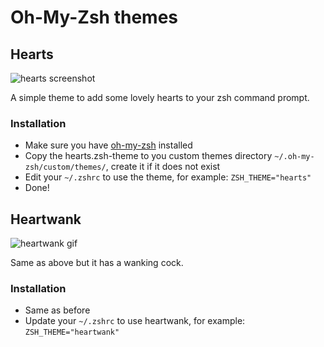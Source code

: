 # Oh-My-Zsh themes

## Hearts

![hearts screenshot](http://i.imgur.com/98KdfUe.png)

A simple theme to add some lovely hearts to your zsh command prompt.

### Installation

* Make sure you have [oh-my-zsh](https://github.com/robbyrussell/oh-my-zsh) installed
* Copy the hearts.zsh-theme to you custom themes directory `~/.oh-my-zsh/custom/themes/`, create it if it does not exist
* Edit your `~/.zshrc` to use the theme, for example: `ZSH_THEME="hearts"`
* Done!

## Heartwank

![heartwank gif](http://i.imgur.com/Dw8n3Hr.gif)

Same as above but it has a wanking cock.

### Installation

* Same as before
* Update your `~/.zshrc` to use heartwank, for example: `ZSH_THEME="heartwank"`